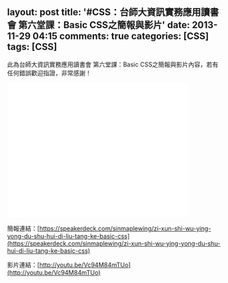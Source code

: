 layout: post
title: '#CSS：台師大資訊實務應用讀書會 第六堂課：Basic CSS之簡報與影片'
date: 2013-11-29 04:15
comments: true
categories: [CSS]
tags: [CSS]
---
此為台師大資訊實務應用讀書會 第六堂課：Basic CSS之簡報與影片內容，若有任何錯誤歡迎指證，非常感謝！

<script async class="speakerdeck-embed" data-id="e47a7bb01d6d013192d822d9bc47210a" data-ratio="1.77777777777778" src="//speakerdeck.com/assets/embed.js"></script>

<iframe width="420" height="315" src="//www.youtube.com/embed/Vc94M84mTUo" frameborder="0" allowfullscreen></iframe>

簡報連結：[https://speakerdeck.com/sinmaplewing/zi-xun-shi-wu-ying-yong-du-shu-hui-di-liu-tang-ke-basic-css](https://speakerdeck.com/sinmaplewing/zi-xun-shi-wu-ying-yong-du-shu-hui-di-liu-tang-ke-basic-css)

影片連結：[http://youtu.be/Vc94M84mTUo](http://youtu.be/Vc94M84mTUo)